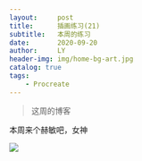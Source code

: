 ```yaml
---
layout:     post
title:      插画练习(21)
subtitle:   本周的练习
date:       2020-09-20
author:     LY
header-img: img/home-bg-art.jpg
catalog: true
tags:
    - Procreate
---
```


> 这周的博客

本周来个赫敏吧，女神

![](/img/2020092001.png)


